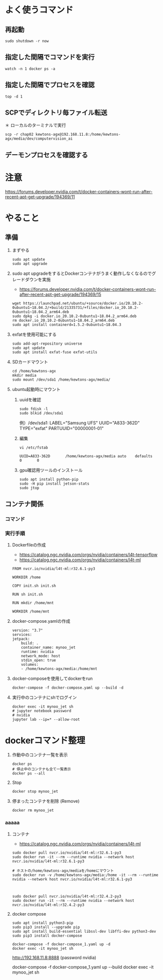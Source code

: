 # よく使うコマンド
## 再起動
```
sudo shutdown -r now
```

## 指定した間隔でコマンドを実行
```
watch -n 1 docker ps -a
```

## 指定した間隔でプロセスを確認
```
top -d 1
```

## SCPでディレクトリ毎ファイル転送
＊ ローカルのターミナルで実行
```
scp -r chap02 kewtons-agx@192.168.11.8:/home/kewtons-agx/media/dev/computervision_ai
```

## デーモンプロセスを確認する

# 注意
https://forums.developer.nvidia.com/t/docker-containers-wont-run-after-recent-apt-get-upgrade/194369/11

# やること
## 準備
1. まずやる
    ```
    sudo apt update
    sudo apt upgrade
    ```

1. sudo apt upgradeをするとDockerコンテナがうまく動作しなくなるのでグレードダウンを実施
    - https://forums.developer.nvidia.com/t/docker-containers-wont-run-after-recent-apt-get-upgrade/194369/15
    ```
    wget https://launchpad.net/ubuntu/+source/docker.io/20.10.2-0ubuntu1~18.04.2/+build/21335731/+files/docker.io_20.10.2-0ubuntu1~18.04.2_arm64.deb
    sudo dpkg -i docker.io_20.10.2-0ubuntu1~18.04.2_arm64.deb
    rm docker.io_20.10.2-0ubuntu1~18.04.2_arm64.deb
    sudo apt install containerd=1.5.2-0ubuntu1~18.04.3
    ```

1. exfatを使用可能にする
    ```
    sudo add-apt-repository universe
    sudo apt update
    sudo apt install exfat-fuse exfat-utils
    ```

1. SDカードマウント
    ```
    cd /home/kewtons-agx
    mkdir media
    sudo mount /dev/sda1 /home/kewtons-agx/media/
    ```

1. ubuntu起動時にマウント
    1. uuidを確認
        ```
        sudo fdisk -l
        sudo blkid /dev/sda1
        ```
        例）/dev/sda1: LABEL="Samsung UFS" UUID="A833-362D" TYPE="exfat" PARTUUID="00000001-01"
    1. 編集
        ```
        vi /etc/fstab
        ```
        ```
        UUID=A833-362D       /home/kewtons-agx/media auto    defaults        0       0
        ```

    1. gpu確認用ツールのインストール
        ```
        sudo apt install python-pip
        sudo -H pip install jetson-stats
        sudo jtop
        ```

## コンテナ関係
### コマンド

### 実行手順
1. Dockerfileの作成
    - https://catalog.ngc.nvidia.com/orgs/nvidia/containers/l4t-tensorflow
    - https://catalog.ngc.nvidia.com/orgs/nvidia/containers/l4t-ml
    ```
    FROM nvcr.io/nvidia/l4t-ml:r32.6.1-py3

    WORKDIR /home

    COPY init.sh init.sh

    RUN sh init.sh

    RUN mkdir /home/mnt

    WORKDIR /home/mnt
    ```

1. docker-compose.yamlの作成
    ```
    version: "3.7"
    services:
    jetpack:
        build: .
        container_name: mynoo_jet
        runtime: nvidia
        network_mode: host
        stdin_open: true
        volumes:
        - /home/kewtons-agx/media:/home/mnt
    ```

1. docker-composeを使用してdockerをrun
    ```
    docker-compose -f docker-compose.yaml up --build -d
    ```

1. 実行中のコンテナにshでログイン
    ```
    docker exec -it mynoo_jet sh
    # jupyter notebook password
    # nvidia
    jupyter lab --ip=* --allow-root
    ```

# dockerコマンド整理
1. 作動中のコンテナ一覧を表示
    ```
    docker ps
    # 停止中のコンテナも全て一覧表示
    docker ps --all
    ```
1. Stop
    ```
    docker stop mynoo_jet
    ```
1. 停まったコンテナを削除 (Remove)
    ```
    docker rm mynoo_jet
    ```


### aaaaa
1. コンテナ
    - https://catalog.ngc.nvidia.com/orgs/nvidia/containers/l4t-ml
    ```
    sudo docker pull nvcr.io/nvidia/l4t-ml:r32.6.1-py3
    sudo docker run -it --rm --runtime nvidia --network host nvcr.io/nvidia/l4t-ml:r32.6.1-py3

    # ホストの/home/kewtons-agx/mediaを/homeにマウント
    sudo docker run -v /home/kewtons-agx/media:/home -it --rm --runtime nvidia --network host nvcr.io/nvidia/l4t-ml:r32.6.1-py3

    

    sudo docker pull nvcr.io/nvidia/l4t-ml:r32.4.2-py3
    sudo docker run -it --rm --runtime nvidia --network host nvcr.io/nvidia/l4t-ml:r32.4.2-py3
    ```




1. docker compose
    ```
    sudo apt install python3-pip
    sudo pip3 install --upgrade pip
    sudo apt install build-essential libssl-dev libffi-dev python3-dev
    sudo pip3 install docker-compose

    docker-compose -f docker-compose_1.yaml up -d
    docker exec -it mynoo_jet sh
    ```
    http://192.168.11.8:8888 (password nvidia)


    docker-compose -f docker-compose_1.yaml up --build
    docker exec -it mynoo_jet sh

